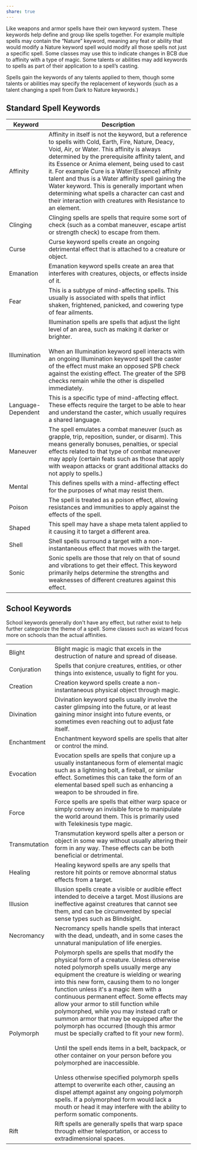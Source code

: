 ```yaml
---
share: true
---
```


Like weapons and armor spells have their own keyword system. These keywords help define and group like spells together. For example multiple spells may contain the “Nature” keyword, meaning any feat or ability that would modify a Nature keyword spell would modify all those spells not just a specific spell. Some classes may use this to indicate changes in BCB due to affinity with a type of magic. Some talents or abilities may add keywords to spells as part of their application to a spell’s casting.

Spells gain the keywords of any talents applied to them, though some talents or abilities may specify the replacement of keywords (such as a talent changing a spell from Dark to Nature keywords.)

## Standard Spell Keywords

|Keyword|Description|
|---|---|
|Affinity|Affinity in itself is not the keyword, but a reference to spells with Cold, Earth, Fire, Nature, Deacy, Void, Air, or Water. This affinity is always determined by the prerequisite affinity talent, and its Essence or Anima element, being used to cast it. For example Cure is a Water(Essence) affinity talent and thus is a Water affinity spell gaining the Water keyword. This is generally important when determining what spells a character can cast and their interaction with creatures with Resistance to an element.|
|Clinging|Clinging spells are spells that require some sort of check (such as a combat maneuver, escape artist or strength check) to escape from them.|
|Curse|Curse keyword spells create an ongoing detrimental effect that is attached to a creature or object.|
|Emanation|Emanation keyword spells create an area that interferes with creatures, objects, or effects inside of it.|
|Fear|This is a subtype of mind-affecting spells. This usually is associated with spells that inflict shaken, frightened, panicked, and cowering type of fear ailments.|
|Illumination|Illumination spells are spells that adjust the light level of an area, such as making it darker or brighter.<br><br>When an Illumination keyword spell interacts with an ongoing Illumination keyword spell the caster of the effect must make an opposed SPB check against the existing effect. The greater of the SPB checks remain while the other is dispelled immediately.|
|Language-Dependent|This is a specific type of mind-affecting effect. These effects require the target to be able to hear and understand the caster, which usually requires a shared language.|
|Maneuver|The spell emulates a combat maneuver (such as grapple, trip, reposition, sunder, or disarm). This means generally bonuses, penalties, or special effects related to that type of combat maneuver may apply (certain feats such as those that apply with weapon attacks or grant additional attacks do not apply to spells.)|
|Mental|This defines spells with a mind-affecting effect for the purposes of what may resist them.|
|Poison|The spell is treated as a poison effect, allowing resistances and immunities to apply against the effects of the spell.|
|Shaped|This spell may have a shape meta talent applied to it causing it to target a different area.|
|Shell|Shell spells surround a target with a non-instantaneous effect that moves with the target.|
|Sonic|Sonic spells are those that rely on that of sound and vibrations to get their effect. This keyword primarily helps determine the strengths and weaknesses of different creatures against this effect.|

## School Keywords

School keywords generally don't have any effect, but rather exist to help further categorize the theme of a spell. Some classes such as wizard focus more on schools than the actual affinities.

|   |   |
|---|---|
|Blight|Blight magic is magic that excels in the destruction of nature and spread of disease.|
|Conjuration|Spells that conjure creatures, entities, or other things into existence, usually to fight for you.|
|Creation|Creation keyword spells create a non-instantaneous physical object through magic.|
|Divination|Divination keyword spells usually involve the caster glimpsing into the future, or at least gaining minor insight into future events, or sometimes even reaching out to adjust fate itself.|
|Enchantment|Enchantment keyword spells are spells that alter or control the mind.|
|Evocation|Evocation spells are spells that conjure up a usually instantaneous form of elemental magic such as a lightning bolt, a fireball, or similar effect. Sometimes this can take the form of an elemental based spell such as enhancing a weapon to be shrouded in fire.|
|Force|Force spells are spells that either warp space or simply convey an invisible force to manipulate the world around them. This is primarily used with Telekinesis type magic.|
|Transmutation|Transmutation keyword spells alter a person or object in some way without usually altering their form in any way. These effects can be both beneficial or detrimental.|
|Healing|Healing keyword spells are any spells that restore hit points or remove abnormal status effects from a target.|
|Illusion|Illusion spells create a visible or audible effect intended to deceive a target. Most illusions are ineffective against creatures that cannot see them, and can be circumvented by special sense types such as Blindsight.|
|Necromancy|Necromancy spells handle spells that interact with the dead, undeath, and in some cases the unnatural manipulation of life energies.|
|Polymorph|Polymorph spells are spells that modify the physical form of a creature. Unless otherwise noted polymorph spells usually merge any equipment the creature is wielding or wearing into this new form, causing them to no longer function unless it's a magic item with a continuous permanent effect. Some effects may allow your armor to still function while polymorphed, while you may instead craft or summon armor that may be equipped after the polymorph has occurred (though this armor must be specially crafted to fit your new form).<br><br>Until the spell ends items in a belt, backpack, or other container on your person before you polymorphed are inaccessible.<br><br>Unless otherwise specified polymorph spells attempt to overwrite each other, causing an dispel attempt against any ongoing polymorph spells. If a polymorphed form would lack a mouth or head it may interfere with the ability to perform somatic components.|
|Rift|Rift spells are generally spells that warp space through either teleportation, or access to extradimensional spaces.|